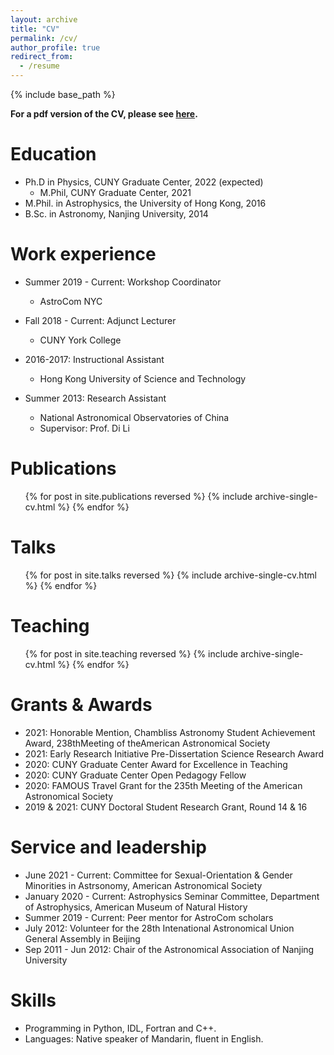 ```yaml
---
layout: archive
title: "CV"
permalink: /cv/
author_profile: true
redirect_from:
  - /resume
---
```


{% include base_path %}

**For a pdf version of the CV, please see [here](https://github.com/ysong2gc/ysong.github.io/raw/master/files/YSong_CV.pdf).**

Education
======
* Ph.D in Physics, CUNY Graduate Center, 2022 (expected)
  * M.Phil, CUNY Graduate Center, 2021  
* M.Phil. in Astrophysics, the University of Hong Kong, 2016
* B.Sc. in Astronomy, Nanjing University, 2014

Work experience
======
* Summer 2019 - Current: Workshop Coordinator
  * AstroCom NYC

* Fall 2018 - Current: Adjunct Lecturer
  * CUNY York College

* 2016-2017: Instructional Assistant
  * Hong Kong University of Science and Technology

* Summer 2013: Research Assistant
  * National Astronomical Observatories of China
  * Supervisor: Prof. Di Li

Publications
======
  <ul>{% for post in site.publications reversed %}
    {% include archive-single-cv.html %}
  {% endfor %}</ul>
  
Talks
======
  <ul>{% for post in site.talks reversed %}
    {% include archive-single-cv.html %}
  {% endfor %}</ul>
  
  
Teaching
======
  <ul>{% for post in site.teaching reversed %}
    {% include archive-single-cv.html %}
  {% endfor %}</ul>
  
Grants & Awards
======
* 2021: Honorable Mention, Chambliss Astronomy Student Achievement Award, 238thMeeting of theAmerican Astronomical Society
* 2021: Early Research Initiative Pre-Dissertation Science Research Award
* 2020: CUNY Graduate Center Award for Excellence in Teaching
* 2020: CUNY Graduate Center Open Pedagogy Fellow
* 2020: FAMOUS Travel Grant for the 235th Meeting of the American Astronomical Society 
* 2019 & 2021: CUNY Doctoral Student Research Grant, Round 14 & 16

Service and leadership
======
* June 2021 - Current: Committee for Sexual-Orientation & Gender Minorities in Astrsonomy, American Astronomical Society 
* January 2020 - Current: Astrophysics Seminar Committee, Department of Astrophysics, American Museum of Natural History
* Summer 2019 - Current: Peer mentor for AstroCom scholars
* July 2012: Volunteer for the 28th Intenational Astronomical Union General Assembly in Beijing
* Sep 2011 - Jun 2012: Chair of the Astronomical Association of Nanjing University


Skills
======
* Programming in Python, IDL, Fortran and C++.
* Languages: Native speaker of Mandarin, fluent in English.
